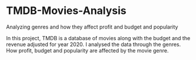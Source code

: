 # TMDB-Movies-Analysis
Analyzing genres and how they affect profit and budget and popularity

In this project, TMDB is a database of movies along with the budget and the revenue adjusted for year 2020. I analysed the data through the genres.
How profit, budget and popularity are affected by the movie genre.
